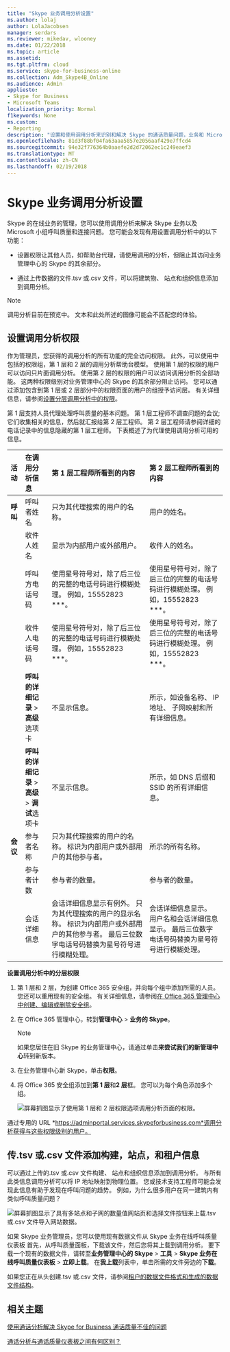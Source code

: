 ```yaml
---
title: "Skype 业务调用分析设置"
ms.author: lolaj
author: LolaJacobsen
manager: serdars
ms.reviewer: mikedav, wlooney
ms.date: 01/22/2018
ms.topic: article
ms.assetid: 
ms.tgt.pltfrm: cloud
ms.service: skype-for-business-online
ms.collection: Adm_Skype4B_Online
ms.audience: Admin
appliesto:
- Skype for Business
- Microsoft Teams
localization_priority: Normal
f1keywords: None
ms.custom:
- Reporting
description: "设置和使用调用分析来识别和解决 Skype 的通话质量问题，业务和 Microsoft 小组。"
ms.openlocfilehash: 81d3f88bf04fa63aaa5857e2056aaf429e7ffcd4
ms.sourcegitcommit: 94e32f776364b0aaefe2d2d72062ec1c249eaef3
ms.translationtype: MT
ms.contentlocale: zh-CN
ms.lasthandoff: 02/19/2018
---
```

# <a name="set-up-skype-for-business-call-analytics"></a>Skype 业务调用分析设置

Skype 的在线业务的管理，您可以使用调用分析来解决 Skype 业务以及 Microsoft 小组呼叫质量和连接问题。 您可能会发现有用设置调用分析中的以下功能：
  
- 设置权限让其他人员，如帮助台代理，请使用调用的分析，但阻止其访问业务管理中心的 Skype 的其余部分。 
    
- 通过上传数据的文件.tsv 或.csv 文件，可以将建筑物、 站点和组织信息添加到调用分析。
    
> [!NOTE]
> 调用分析目前在预览中。 文本和此处所述的图像可能会不匹配您的体验。 
  
## <a name="set-call-analytics-permissions"></a>设置调用分析权限
<a name="BKMK_SetCAPerms"></a>

作为管理员，您获得的调用分析的所有功能的完全访问权限。 此外，可以使用中包括的权限组，第 1 层和 2 层的调用分析帮助台模型。 使用第 1 层的权限的用户可以访问只片面调用分析。 使用第 2 层的权限的用户可以访问调用分析的全部功能。 这两种权限级别对业务管理中心的 Skype 的其余部分阻止访问。 您可以通过添加包含到第 1 层或 2 层部分中的权限页面的用户的组授予访问层。 有关详细信息，请参阅[设置分层调用分析中的权限](set-up-call-analytics.md#BKMK_SetUpTier)。
  
第 1 层支持人员代理处理呼叫质量的基本问题。 第 1 层工程师不调查问题的会议;它们收集相关的信息，然后就汇报给第 2 层工程师。 第 2 层工程师请参阅详细的电话记录中的信息隐藏的第 1 层工程师。 下表概述了为代理使用调用分析可用的信息。


|**活动**|**在调用分析信息**|**第 1 层工程师所看到的内容**|**第 2 层工程师所看到的内容**|
|:-----|:-----|:-----|:-----|
|**呼叫** <br/> |呼叫者姓名  <br/> |只为其代理搜索的用户的名称。  <br/> |用户的姓名。  <br/> |
||收件人姓名  <br/> |显示为内部用户或外部用户。  <br/> |收件人的姓名。  <br/> |
||呼叫方电话号码  <br/> |使用星号符号对，除了后三位的完整的电话号码进行模糊处理。 例如，15552823 ***。  <br/> |使用星号符号对，除了后三位的完整的电话号码进行模糊处理。 例如，15552823 ***。  <br/> |
||收件人电话号码  <br/> |使用星号符号对，除了后三位的完整的电话号码进行模糊处理。 例如，15552823 ***。  <br/> |使用星号符号对，除了后三位的完整的电话号码进行模糊处理。 例如，15552823 ***。  <br/> |
||**呼叫的详细记录** > **高级**选项卡 <br/> |不显示信息。  <br/> |所示，如设备名称、 IP 地址、 子网映射和所有详细信息。  <br/> |
||**呼叫的详细记录** > **高级** > **调试**选项卡 <br/> |不显示信息。  <br/> |所示，如 DNS 后缀和 SSID 的所有详细信息。  <br/> |
|**会议** <br/> |参与者名称  <br/> |只为其代理搜索的用户的名称。 标识为内部用户或外部用户的其他参与者。  <br/> |所示的所有名称。  <br/> |
||参与者计数  <br/> |参与者的数量。  <br/> |参与者的数量。  <br/> |
||会话详细信息  <br/> |会话详细信息显示有例外。 只为其代理搜索的用户的显示名称。 标识为内部用户或外部用户的其他参与者。 最后三位数字电话号码替换为星号符号进行模糊处理。  <br/> |会话详细信息显示。 用户名和会话详细信息显示。 最后三位数字电话号码替换为星号符号进行模糊处理。  <br/> |
   
 **设置调用分析中的分层权限**
 <a name="BKMK_SetUpTier"> </a>
  
1. 第 1 层和 2 层，为创建 Office 365 安全组，并向每个组中添加所需的人员。 您还可以重用现有的安全组。 有关详细信息，请参阅[在 Office 365 管理中心中创建、编辑或删除安全组](https://support.office.com/article/55c96b32-e086-4c9e-948b-a018b44510cb)。
    
2. 在 Office 365 管理中心，转到**管理中心** > **业务的 Skype**。
    
    > [!NOTE]
    > 如果您居住在旧 Skype 的业务管理中心，请通过单击**来尝试我们的新管理中心**转到新版本。 
  
3. 在业务管理中心新 Skype，单击**权限**。
    
4. 将 Office 365 安全组添加到**第 1 层**和**2 层**框。 您可以为每个角色添加多个组。
    
     ![屏幕抓图显示了使用第 1 层和 2 层权限选项调用分析页面的权限。](../images/ed5b6b05-b407-4363-8cf0-a6e79027f64b.png)
  
 通过专用的 URL *https://adminportal.services.skypeforbusiness.com*调用分析获得与这些权限级别的用户。
  
## <a name="upload-a-tsv-or-csv-file-to-add-building-site-and-tenant-information"></a>传.tsv 或.csv 文件添加构建，站点，和租户信息
<a name="BKMK_UploadFiles"> </a>

可以通过上传的.tsv 或.csv 文件构建、 站点和组织信息添加到调用分析。 与所有此类信息调用分析可以将 IP 地址映射到物理位置。 您或技术支持工程师可能会发现此信息有助于发现在呼叫问题的趋势。 例如，为什么很多用户在同一建筑内有类似呼叫质量问题？ 
  
![屏幕抓图显示了具有多站点和子网的数量值网站页和选择文件按钮来上载.tsv 或.csv 文件导入网站数据。](../images/b2f3a5cb-32b5-4f60-a9af-0691aa6ff1e8.png)
  
如果 Skype 业务管理员，您可以使用现有数据文件从 Skype 业务在线呼叫质量仪表板 首先，从呼叫质量面板，下载该文件，然后您将其上载到调用分析。 要下载一个现有的数据文件，请转至**业务管理中心的 Skype** > **工具** > **Skype 业务在线呼叫质量仪表板** > **立即上载**。 在**我上载**列表中，单击所需的文件旁边的**下载**。
  
如果您正在从头创建.tsv 或.csv 文件，请参阅[租户的数据文件格式和生成的数据文件结构](turning-on-and-using-call-quality-dashboard.md#BKMKTenantDataFile)。
  
## <a name="related-topics"></a>相关主题
<a name="BKMK_UploadFiles"> </a>

[使用通话分析解决 Skype for Business 通话质量不佳的问题](use-call-analytics-to-troubleshoot-poor-call-quality.md)

[通话分析与通话质量仪表板之间有何区别？](difference-between-call-analytics-and-call-quality-dashboard.md)